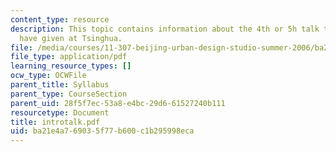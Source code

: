 ```yaml
---
content_type: resource
description: This topic contains information about the 4th or 5h talk that Jan Wampler
  have given at Tsinghua.
file: /media/courses/11-307-beijing-urban-design-studio-summer-2006/ba21e4a769035f77b600c1b295998eca_introtalk.pdf
file_type: application/pdf
learning_resource_types: []
ocw_type: OCWFile
parent_title: Syllabus
parent_type: CourseSection
parent_uid: 28f5f7ec-53a8-e4bc-29d6-61527240b111
resourcetype: Document
title: introtalk.pdf
uid: ba21e4a7-6903-5f77-b600-c1b295998eca
---
```

